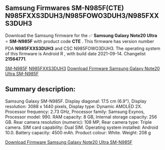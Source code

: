 <h2>Samsung Firmwares SM-N985F(CTE) N985FXXS3DUH3/N985FOWO3DUH3/N985FXXS3DUH3</h2>
Download the Samsung firmware for the ✅ <strong>Samsung Galaxy Note20 Ultra </strong> ⭐ <strong>SM-N985F</strong> with product code <strong>CTE</strong> . This firmware has version number PDA <strong>N985FXXS3DUH3</strong> and CSC N985FOWO3DUH3. The operating system of this firmware is Android R , with build date 2021-09-14. Changelist <strong>21564771</strong>.


[SM-N985F](https://samfirm.shop/samsung/model/SM-N985F)
[N985FXXS3DUH3](https://samfirm.shop/samsung/pda/N985FXXS3DUH3)
[Download Firmware Samsung Galaxy Note20 Ultra SM-N985F](https://samfirm.shop/samsung/firmware/456659)
<h2>Summary description:</h2>
<p>Samsung Galaxy SM-N985F. Display diagonal: 17.5 cm (6.9"), Display resolution: 3088 x 1440 pixels, Display type: Dynamic AMOLED 2X. Processor frequency: 2.73 GHz, Processor family: Samsung Exynos, Processor model: 990. RAM capacity: 8 GB, Internal storage capacity: 256 GB. Rear camera resolution (numeric): 108 MP, Rear camera type: Triple camera. SIM card capability: Dual SIM. Operating system installed: Android 10.0. Battery capacity: 4500 mAh. Product colour: White. Weight: 208 g</p>


[Download Firmware Samsung Galaxy Note20 Ultra SM-N985F](https://samfirm.shop/samsung/firmware/456659)
